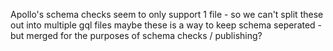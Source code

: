 Apollo's schema checks seem to only support 1 file - so we can't split these out into multiple gql files
maybe these is a way to keep schema seperated - but merged for the purposes of schema checks / publishing?
